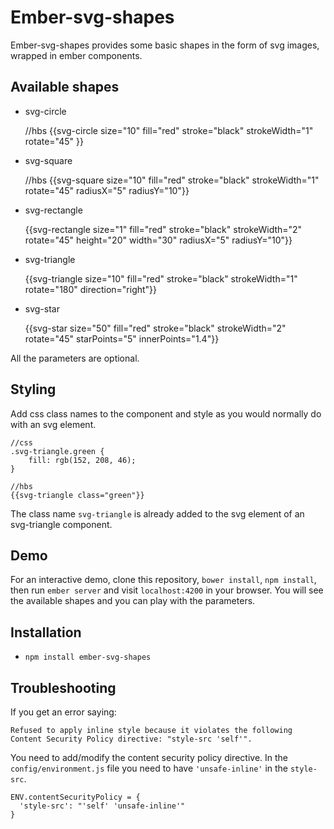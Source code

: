 # Ember-svg-shapes

Ember-svg-shapes provides some basic shapes in the form of svg images, wrapped in ember components.

## Available shapes

* svg-circle

    //hbs
    {{svg-circle
        size="10"
        fill="red"
        stroke="black"
        strokeWidth="1"
        rotate="45" }}

* svg-square

    //hbs
    {{svg-square
        size="10"
        fill="red"
        stroke="black"
        strokeWidth="1"
        rotate="45"
        radiusX="5"
        radiusY="10"}}

* svg-rectangle

    {{svg-rectangle
        size="1"
        fill="red"
        stroke="black"
        strokeWidth="2"
        rotate="45"
        height="20"
        width="30"
        radiusX="5"
        radiusY="10"}}

* svg-triangle

    {{svg-triangle
        size="10"
        fill="red"
        stroke="black"
        strokeWidth="1"
        rotate="180"
        direction="right"}}

* svg-star

    {{svg-star
        size="50"
        fill="red"
        stroke="black"
        strokeWidth="2"
        rotate="45"
        starPoints="5"
        innerPoints="1.4"}}

All the parameters are optional.

## Styling

Add css class names to the component and style as you would normally do with an svg element.

    //css
    .svg-triangle.green {
        fill: rgb(152, 208, 46);
    }

    //hbs
    {{svg-triangle class="green"}}

The class name `svg-triangle` is already added to the svg element of an svg-triangle
component.

## Demo

For an interactive demo, clone this repository, `bower install`, `npm install`, then run `ember server` and visit `localhost:4200` in your browser.  You will see the available shapes and you can play with the parameters.



## Installation

* `npm install ember-svg-shapes`

## Troubleshooting

If you get an error saying:

    Refused to apply inline style because it violates the following Content Security Policy directive: "style-src 'self'".

You need to add/modify the content security policy directive.  In the `config/environment.js` file you need to have `'unsafe-inline'` in the `style-src`.

    ENV.contentSecurityPolicy = {
      'style-src': "'self' 'unsafe-inline'"
    }

